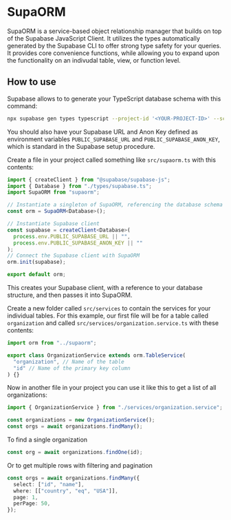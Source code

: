 # SupaORM

SupaORM is a service-based object relationship manager that builds on top of the Supabase JavaScript Client.
It utilizes the types automatically generated by the Supabase CLI to offer strong type safety for your queries.
It provides core convenience functions, while allowing you to expand upon the functionality on an indivudal
table, view, or function level.

## How to use

Supabase allows to to generate your TypeScript database schema with this command:

```bash
npx supabase gen types typescript --project-id '<YOUR-PROJECT-ID>' --schema public > src/types/supabase.ts
```

You should also have your Supabase URL and Anon Key defined as environment variables `PUBLIC_SUPABASE_URL` and `PUBLIC_SUPABASE_ANON_KEY`, which is standard in the Supabase setup procedure.

Create a file in your project called something like `src/supaorm.ts` with this contents:

```typescript
import { createClient } from "@supabase/supabase-js";
import { Database } from "./types/supabase.ts";
import SupaORM from "supaorm";

// Instantiate a singleton of SupaORM, referencing the database schema
const orm = SupaORM<Database>();

// Instantiate Supabase client
const supabase = createClient<Database>(
  process.env.PUBLIC_SUPABASE_URL || "",
  process.env.PUBLIC_SUPABASE_ANON_KEY || ""
);
// Connect the Supabase client with SupaORM
orm.init(supabase);

export default orm;
```

This creates your Supabase client, with a reference to your database structure, and then passes it into SupaORM.

Create a new folder called `src/services` to contain the services for your individual tables. For this example, our first file will be for a table called `organization` and called `src/services/organization.service.ts` with these contents:

```typescript
import orm from "../supaorm";

export class OrganizationService extends orm.TableService(
  "organization", // Name of the table
  "id" // Name of the primary key column
) {}
```

Now in another file in your project you can use it like this to get a list of all organizations:

```typescript
import { OrganizationService } from "./services/organization.service";

const organizations = new OrganizationService();
const orgs = await organizations.findMany();
```

To find a single organization

```typescript
const org = await organizations.findOne(id);
```

Or to get multiple rows with filtering and pagination

```typescript
const orgs = await organizations.findMany({
  select: ["id", "name"],
  where: [["country", "eq", "USA"]],
  page: 1,
  perPage: 50,
});
```
